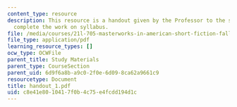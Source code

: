 ```yaml
---
content_type: resource
description: This resource is a handout given by the Professor to the students to
  complete the work on syllabus.
file: /media/courses/21l-705-masterworks-in-american-short-fiction-fall-2005/c8e41e8010417f0b4c75e4fcdd194d1c_handout_1.pdf
file_type: application/pdf
learning_resource_types: []
ocw_type: OCWFile
parent_title: Study Materials
parent_type: CourseSection
parent_uid: 6d9f6a8b-a9c0-2f0e-6d09-8ca62a9661c9
resourcetype: Document
title: handout_1.pdf
uid: c8e41e80-1041-7f0b-4c75-e4fcdd194d1c
---
```

